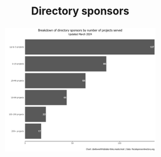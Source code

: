 <h1 align="center">

Directory sponsors

</h1>

<p align="center">

<img src="/2024/2024-03-12/2024-03-12_num_sponsors.png" width="80%"/>

</p>
